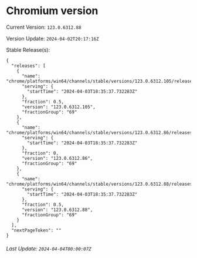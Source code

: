 # Chromium version

Current Version: `123.0.6312.88`

Version Update: `2024-04-02T20:17:16Z`

Stable Release(s):
```
{
  "releases": [
    {
      "name": "chrome/platforms/win64/channels/stable/versions/123.0.6312.105/releases/1712169337",
      "serving": {
        "startTime": "2024-04-03T18:35:37.732283Z"
      },
      "fraction": 0.5,
      "version": "123.0.6312.105",
      "fractionGroup": "69"
    },
    {
      "name": "chrome/platforms/win64/channels/stable/versions/123.0.6312.86/releases/1712169337",
      "serving": {
        "startTime": "2024-04-03T18:35:37.732283Z"
      },
      "fraction": 0,
      "version": "123.0.6312.86",
      "fractionGroup": "69"
    },
    {
      "name": "chrome/platforms/win64/channels/stable/versions/123.0.6312.88/releases/1712169337",
      "serving": {
        "startTime": "2024-04-03T18:35:37.732283Z"
      },
      "fraction": 0.5,
      "version": "123.0.6312.88",
      "fractionGroup": "69"
    }
  ],
  "nextPageToken": ""
}
```

###### Last Update: `2024-04-04T00:00:07Z`
        